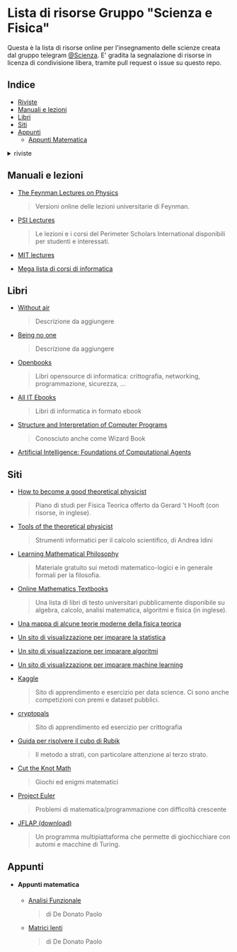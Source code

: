 # Lista di risorse Gruppo "Scienza e Fisica"
Questa è la lista di risorse online per l'insegnamento delle scienze creata dal gruppo telegram [@Scienza](https://t.me/scienza). E' gradita la segnalazione di risorse in licenza di condivisione libera, tramite pull request o issue su questo repo.

## Indice

- [Riviste](#riviste)
- [Manuali e lezioni](#manuali-e-lezioni)
- [Libri](#libri)
- [Siti](#siti)
- [Appunti](#appunti)
    - [Appunti Matematica](#appunti-matematica)

<details><summary>riviste</summary>
<p>

## Riviste

- [IEEE Spectrum](http://spctmog/)
    > IEEE Spectrum è una rivista di news scientifiche e tecnologiche.

- [Coelum
Astronomia](https://www.joomag.com/en/newsstand/coelum-astronomia/M0359960001450695574)
    > Coelum Astronomia è una rivista mensile di divulgazione astronomica.

- [Asimmetrie](http://www.asimmetrie.it/)
    > Asimmetrie è la rivista semestrale di divulgazione dell'Istituto
Nazionale di Fisica Nucleare.

</p>
</details>

## Manuali e lezioni

- [The Feynman Lectures on
Physics](http://www.feynmanlectures.caltech.edu/)
    > Versioni online delle lezioni universitarie di Feynman.

- [PSI
Lectures](http://www.perimeterinstitute.ca/training/perimeter-scholars-international/psi-lectures)
    > Le lezioni e i corsi del Perimeter Scholars International disponibili
per studenti e interessati.

- [MIT lectures](https://ocw.mit.edu/)

- [Mega lista di corsi
di informatica](https://medium.freecodecamp.com/438-free-online-programming-computer-science-courses-you-can-start-in-may-aa316e4195fc)

## Libri

- [Without air](http://www.withouthotair.com/)
    > Descrizione da aggiungere

- [Being no
one](https://mitpress.mit.edu/books/being-no-one)
    > Descrizione da aggiungere
- [Openbooks](https://archive.parrotsec.org/parrot/misc/openbooks/) 
    > Libri opensource di informatica: crittografia, networking, programmazione, sicurezza, ...
- [All IT Ebooks](http://www.allitebooks.com/)
    > Libri di informatica in formato ebook 
- [Structure and Interpretation of Computer Programs](https://mitpress.mit.edu/sites/default/files/sicp/index.html)
    > Conosciuto anche come Wizard Book
- [Artificial Intelligence: Foundations of Computational Agents](https://artint.info/2e/html/ArtInt2e.html)
## Siti

- [How to become a good theoretical
physicist](http://www.goodtheorist.science/)
    > Piano di studi per Fisica Teorica offerto da Gerard 't Hooft (con
risorse, in inglese).

- [Tools of the theoretical physicist](http://www.matfys.lth.se/staff/Andrea.Idini/projects/tools/work_tools/)
    > Strumenti informatici per il calcolo scientifico, di Andrea Idini

- [Learning Mathematical Philosophy](https://www.mcmp.philosophie.uni-muenchen.de/students/math/index.html)
    > Materiale gratuito sui metodi matematico-logici e in generale formali per la filosofia.

- [Online Mathematics
Textbooks](http://people.math.gatech.edu/~cain/textbooks/onlinebooks.html)
    > Una lista di libri di testo universitari pubblicamente disponibile su
algebra, calcolo, analisi matematica, algoritmi e fisica (in inglese).

- [Una mappa di alcune teorie moderne della fisica
teorica](https://www.quantamagazine.org/20150803-physics-theories-map/)

- [Un sito di visualizzazione per imparare la
statistica](http://students.brown.edu/seeing-theory/index.html)

- [Un sito di visualizzazione per imparare
algoritmi](https://visualgo.net/en)

- [Un sito di visualizzazione per imparare machine learning](http://www.r2d3.us/)

- [Kaggle](https://www.kaggle.com/)
    > Sito di apprendimento e esercizio per data science. Ci sono anche competizioni con premi e dataset pubblici.

- [cryptopals](https://cryptopals.com/)
    > Sito di apprendimento ed esercizio per crittografia

- [Guida per risolvere il cubo di
Rubik](http://utenti.quipo.it/base5/cuborubik/cuborubik.htm)
    > Il metodo a strati, con particolare attenzione al terzo strato.

- [Cut the Knot Math](https://www.cut-the-knot.org/)
    > Giochi ed enigmi matematici 
- [Project Euler](https://projecteuler.net/)
    > Problemi di matematica/programmazione con difficoltà crescente
- [JFLAP (download)](http://www.jflap.org/)
    > Un programma multipiattaforma che permette di giochicchiare con automi e macchine di Turing. 
## Appunti
- #### Appunti matematica
    - [Analisi Funzionale](appunti/matematica/analisi_funzionale.pdf)
        > di De Donato Paolo
    - [Matrici lenti](appunti/matematica/matrici_lenti.pdf)
        > di De Donato Paolo
